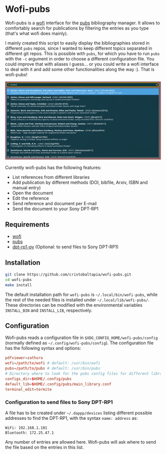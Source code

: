 # Wofi-pubs

Wofi-pubs is a [wofi](https://hg.sr.ht/~scoopta/wofi) interface for the [pubs](https://github.com/pubs/pubs/) bibliography manager.
It allows to comfortably search for publications by filtering the entries as you type (that's what wofi does mainly).

I mainly created this script to easily display the bibliographies stored in different `pubs` repos, since I wanted to keep different topics separated in different git repos.
This is possible with `pubs`, for which you have to run `pubs` with the `-c` argument in order to choose a different configuration file.
You could improve that with aliases I guess... or you could write a wofi interface to deal with it and add some other functionalities along the way :).
That is wofi-pubs!

![Wofi-pubs](imgs/screenshot_01.png)

Currently wofi-pubs has the following features:

* List references from different libraries
* Add publication by different methods (DOI, bibfile, Arxiv, ISBN and manual entry)
* Open the document
* Edit the reference
* Send reference and document per E-mail
* Send the document to your Sony DPT-RP1

## Requirements

* [wofi](https://hg.sr.ht/~scoopta/wofi)
* [pubs](https://github.com/pubs/pubs/)
* [dpt-rp1-py](https://github.com/pierrecollignon/dpt-rp1-py) (Optional: to send files to Sony DPT-RP1)

## Installation

```bash
git clone https://github.com/cristobaltapia/wofi-pubs.git
cd wofi-pubs
make install
```

The default installation path for `wofi-pubs` is `~/.local/bin/wofi-pubs`, while the rest of the needed files is installed under `~/.local/lib/wofi-pubs/`.
These directories can be modified with the environmental variables `INSTALL_BIN` and `INSTALL_LIB`, respectively.

## Configuration

Wofi-pubs reads a configuration file in `$XDG_CONFIG_HOME/wofi-pubs/config` (normally defined as `~/.config/wofi-pubs/config`).
The configuration file has the following syntax and options:

```conf
pdfviewer=zathura
wofi=/path/to/wofi # default: /usr/bin/wofi
pubs=/path/to/pubs # default: /usr/bin/pubs
# Directory where to look for the pubs config files for different libraries
configs_dir=$HOME/.config/pubs
default_lib=$HOME/.config/pubs/main_library.conf
terminal_edit=termite
```

### Configuration to send files to Sony DPT-RP1

A file has to be created under `~/.dappp/devices` listing different possible addresses to find the DPT-RP1, with the syntax `name: address` as:

```
WiFi: 192.168.1.101
Bluetooth: 172.25.47.1
```

Any number of entries are allowed here.
Wofi-pubs will ask where to send the file based on the entries in this list.
